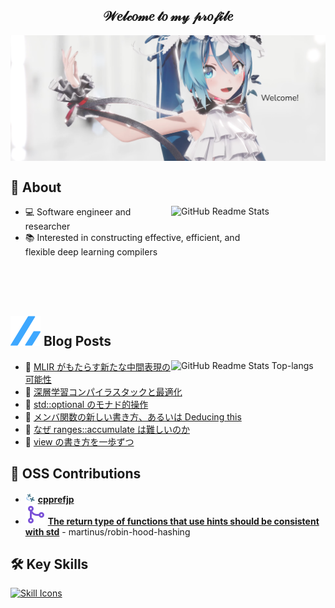 <h2 align="center">𝒲𝑒𝓁𝒸𝑜𝓂𝑒 𝓉𝑜 𝓂𝓎 𝓅𝓇𝑜𝒻𝒾𝓁𝑒</h2>

<img align="center" src="image/Cover%20w%20Miku.png"/>

## 🐳 About

<p>
  <a href="https://github.com/anuraghazra/github-readme-stats" target="_blank"><img width="49%" align="right" src="https://github-readme-stats.vercel.app/api?username=acd1034&hide_border=true&show_icons=ture&disable_animations=true" alt="GitHub Readme Stats"/></a>
</p>

- 💻 Software engineer and researcher
- 📚 Interested in constructing effective, efficient, and<br>flexible deep learning compilers
<br>
<br>
<br>

## <a href="https://zenn.dev/acd1034" target="_blank"><img src="image/zenn.svg"/></a> Blog Posts

<p>
  <a href="https://github.com/anuraghazra/github-readme-stats" target="_blank"><img width="49%" align="right" src="https://github-readme-stats.vercel.app/api/top-langs/?username=acd1034&layout=compact&langs_count=6&hide_border=true&disable_animations=true&card_width=450px" alt="GitHub Readme Stats Top-langs"/></a>
</p>

<!-- BLOG-POST-LIST:START -->
- 📘 [MLIR がもたらす新たな中間表現の可能性](https://zenn.dev/acd1034/articles/230423-mlir3vdt)
- 📝 [深層学習コンパイラスタックと最適化](https://zenn.dev/acd1034/articles/230325-dl-compiler-overview)
- 📘 [std::optional のモナド的操作](https://zenn.dev/acd1034/articles/221118-monadic-operation-for-optional)
- 📝 [メンバ関数の新しい書き方、あるいは Deducing this](https://zenn.dev/acd1034/articles/221117-deducing-this)
- 📘 [なぜ ranges::accumulate は難しいのか](https://zenn.dev/acd1034/articles/221006-why-ranges-accumulate-is-difficult)
- 📝 [view の書き方を一歩ずつ](https://zenn.dev/acd1034/articles/220916-how-to-write-views)<!-- BLOG-POST-LIST:END -->

## 💓 OSS Contributions

- <img src="image/cpprefjp.svg" height="16"/> [**cpprefjp**](https://github.com/cpprefjp/site/commits?author=acd1034)
- <img src="image/git-merge.svg"/> [**The return type of functions that use hints should be consistent with std**](https://github.com/martinus/robin-hood-hashing/pull/138) - martinus/robin-hood-hashing

## 🛠️ Key Skills

<p>
  <a href="https://github.com/tandpfun/skill-icons" target="_blank"><img src="https://skillicons.dev/icons?i=c,cpp,cmake,haskell,rust,py,pytorch,css,html,js,linux,ubuntu,docker,git,github,githubactions,gitlab,latex,notion,vscode&theme=light&perline=10" alt="Skill Icons" /></a>
</p>
